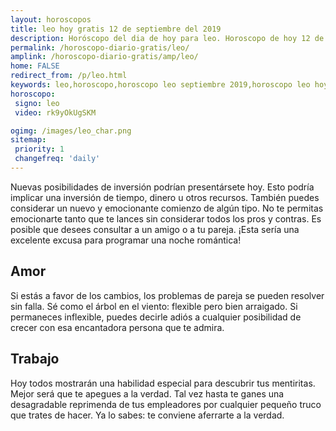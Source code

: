 ```yaml
---
layout: horoscopos
title: leo hoy gratis 12 de septiembre del 2019 
description: Horóscopo del dia de hoy para leo. Horoscopo de hoy 12 de septiembre del 2019. Las predicciones de amor, trabajo, vida personal gratis.
permalink: /horoscopo-diario-gratis/leo/
amplink: /horoscopo-diario-gratis/amp/leo/
home: FALSE
redirect_from: /p/leo.html
keywords: leo,horoscopo,horoscopo leo septiembre 2019,horoscopo leo hoy,tarot leo septiembre 2019,horoscopo leo,tarot leo hoy,horoscopo de hoy,horoscopo diario,tarot del amor,horoscopo de hoy leo,horoscopo diario del tarot, Horoscopo de hoy leo 12 de septiembre del 2019,horóscopo del día,signos zodiacales 2019, el horoscopo de hoy
horoscopo:
 signo: leo
 video: rk9yOkUgSKM

ogimg: /images/leo_char.png
sitemap:
 priority: 1
 changefreq: 'daily'
---
```



Nuevas posibilidades de inversión podrían presentársete hoy. Esto podría implicar una inversión de tiempo, dinero u otros recursos. También puedes considerar un nuevo y emocionante comienzo de algún tipo. No te permitas emocionarte tanto que te lances sin considerar todos los pros y contras. Es posible que desees consultar a un amigo o a tu pareja. ¡Esta sería una excelente excusa para programar una noche romántica!

## Amor

Si estás a favor de los cambios, los problemas de pareja se pueden resolver sin falla. Sé como el árbol en el viento: flexible pero bien arraigado. Si permaneces inflexible, puedes decirle adiós a cualquier posibilidad de crecer con esa encantadora persona que te admira.

## Trabajo

Hoy todos mostrarán una habilidad especial para descubrir tus mentiritas. Mejor será que te apegues a la verdad. Tal vez hasta te ganes una desagradable reprimenda de tus empleadores por cualquier pequeño truco que trates de hacer. Ya lo sabes: te conviene aferrarte a la verdad.